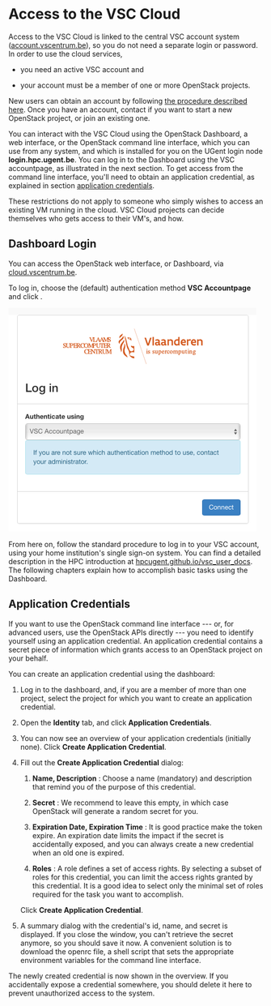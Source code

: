 # Access to the VSC Cloud

Access to the VSC Cloud is linked to the central VSC account system
([account.vscentrum.be](https://account.vscentrum.be)), so you do not
need a separate login or password. In order to use the cloud services,

-   you need an active VSC account and

-   your account must be a member of one or more OpenStack projects.

New users can obtain an account by following [the procedure described
here](https://vlaams-supercomputing-centrum-vscdocumentation.readthedocs-hosted.com/en/latest/access/account_request.html).
Once you have an account, contact if you want to start a new OpenStack
project, or join an existing one.

You can interact with the VSC Cloud using the OpenStack Dashboard, a web
interface, or the OpenStack command line interface, which you can use
from any system, and which is installed for you on the UGent login node
**login.hpc.ugent.be**. You can log in to the Dashboard using the VSC
accountpage, as illustrated in the next section. To get access from the
command line interface, you'll need to obtain an application credential,
as explained in section [application credentials](#application-credentials).

These restrictions do not apply to someone who simply wishes to access
an existing VM running in the cloud. VSC Cloud projects can decide
themselves who gets access to their VM's, and how.

## Dashboard Login

You can access the OpenStack web interface, or Dashboard, via
[cloud.vscentrum.be](https://cloud.vscentrum.be).

To log in, choose the (default) authentication method **VSC Accountpage**
and click .


![image](img/cloud_login_1.png)


From here on, follow the standard procedure to log in to your VSC
account, using your home institution's single sign-on system. You can
find a detailed description in the HPC introduction at
[hpcugent.github.io/vsc_user_docs](https://hpcugent.github.io/vsc_user_docs/HPC/Gent/).
The following chapters explain how to accomplish basic tasks using the
Dashboard.

## Application Credentials

If you want to use the OpenStack command line interface --- or, for
advanced users, use the OpenStack APIs directly --- you need to identify
yourself using an application credential. An application credential
contains a secret piece of information which grants access to an
OpenStack project on your behalf.

You can create an application credential using the dashboard:

1.  Log in to the dashboard, and, if you are a member of more than one
    project, select the project for which you want to create an
    application credential.

2.  Open the **Identity** tab, and click **Application Credentials**.

3.  You can now see an overview of your application credentials
    (initially none). Click **Create Application Credential**.

4.  Fill out the **Create Application Credential** dialog:

    1. **Name, Description**
    :   Choose a name (mandatory) and description that remind you of the
        purpose of this credential.

    2. **Secret**
    :   We recommend to leave this empty, in which case OpenStack will
        generate a random secret for you.

    3. **Expiration Date, Expiration Time**
    :   It is good practice make the token expire. An expiration date
        limits the impact if the secret is accidentally exposed, and you
        can always create a new credential when an old one is expired.

    4. **Roles**
    :   A role defines a set of access rights. By selecting a subset of
        roles for this credential, you can limit the access rights
        granted by this credential. It is a good idea to select only the
        minimal set of roles required for the task you want to
        accomplish.

    Click **Create Application Credential**.

5.  A summary dialog with the credential's id, name, and secret is
    displayed. If you close the window, you can't retrieve the secret
    anymore, so you should save it now. A convenient solution is to
    download the openrc file, a shell script that sets the appropriate
    environment variables for the command line interface.

The newly created credential is now shown in the overview. If you
accidentally expose a credential somewhere, you should delete it here to
prevent unauthorized access to the system.
